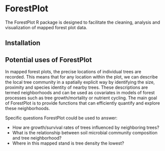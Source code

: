 # ForestPlot

The ForestPlot R package is designed to facilitate the cleaning, analysis and
visualization of mapped forest plot data.

## Installation



## Potential uses of ForestPlot

In mapped forest plots, the precise locations of individual trees are recorded.
This means that for any location within the plot, we can describe the local tree
community in a spatially explicit way by identifying the size, proximity and 
species identity of nearby trees. These descriptions are termed neighborhoods
and can be used as covariates in models of forest processes such as tree
growth/mortality or nutrient cycling. The main goal of ForestPlot is to provide
functions that can efficiently quantify and explore these neighborhoods. 

Specific questions ForestPlot could be used to answer:

* How are growth/survival rates of trees influenced by neighboring trees?
* What is the relationship between soil microbial community composition and
tree neighborhood?
* Where in this mapped stand is tree density the lowest?